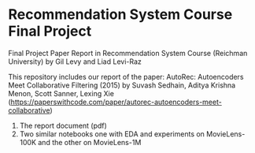 # Recommendation System Course Final Project
Final Project Paper Report in Recommendation System Course (Reichman University)
by Gil Levy and Liad Levi-Raz

This repository includes our report of the paper: AutoRec: Autoencoders Meet Collaborative Filtering
(2015) by Suvash Sedhain, Aditya Krishna Menon, Scott Sanner, Lexing Xie (https://paperswithcode.com/paper/autorec-autoencoders-meet-collaborative)

1. The report document (pdf)
2. Two similar notebooks one with EDA and experiments on MovieLens-100K and the other on MovieLens-1M

